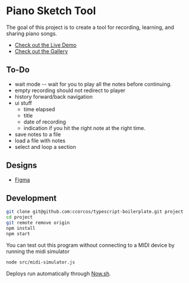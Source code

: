 # Piano Sketch Tool

The goal of this project is to create a tool for recording, learning, and sharing piano songs.

- [Check out the Live Demo](https://www.pianosketch.com/)
- [Check out the Gallery](https://github.com/ccorcos/piano-sketch-tool/blob/master/GALLERY.md)

## To-Do

- wait mode -- wait for you to play all the notes before continuing.
- empty recording should not redirect to player
- history forward/back navigation
- ui stuff
	- time elapsed
	- title
	- date of recording
	- indication if you hit the right note at the right time.
- save notes to a file
- load a file with notes
- select and loop a section

## Designs

- [Figma](https://www.figma.com/file/QfhKUMaUldqcE5I0DXtq3U/Piano-Sketch-Tool?node-id=0%3A1)

## Development

```sh
git clone git@github.com:ccorcos/typescript-boilerplate.git project
cd project
git remote remove origin
npm install
npm start
```

You can test out this program without connecting to a MIDI device by running the midi simulator

```sh
node src/midi-simulator.js
```

Deploys run automatically through [Now.sh](https://zeit.co/ccorcos/piano-sketch-tool).
